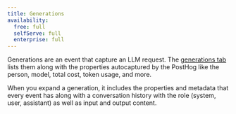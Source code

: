 ```yaml
---
title: Generations
availability:
  free: full
  selfServe: full
  enterprise: full
---
```


Generations are an event that capture an LLM request. The [generations tab](https://app.posthog.com/llm-observability/generations) lists them along with the properties autocaptured by the PostHog like the person, model, total cost, token usage, and more.

When you expand a generation, it includes the properties and metadata that every event has along with a conversation history with the role (system, user, assistant) as well as input and output content.

<ProductScreenshot
  imageLight="https://res.cloudinary.com/dmukukwp6/image/upload/Clean_Shot_2025_01_23_at_14_47_43_2x_9223a3b730.png"
  imageDark="https://res.cloudinary.com/dmukukwp6/image/upload/Clean_Shot_2025_01_23_at_14_47_17_2x_0cc9075dd5.png"
  alt="LLM generations"
  classes="rounded"
/>